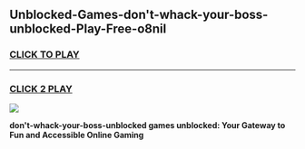 
## Unblocked-Games-don't-whack-your-boss-unblocked-Play-Free-o8nil
<h3>
<a href="https://premium76.site?title=don't-whack-your-boss-unblocked&ref=21A">CLICK TO PLAY</a></h3>
<hr>

<h3>
<a href="https://premium76.site?title=don't-whack-your-boss-unblocked&ref=21A">CLICK 2 PLAY</a>
  
</h3>

<a href="https://premium76.site?title=don't-whack-your-boss-unblocked&ref=21A"><img src="https://clearcache.store/games.png"></a>


**don't-whack-your-boss-unblocked games unblocked: Your Gateway to Fun and Accessible Online Gaming**
